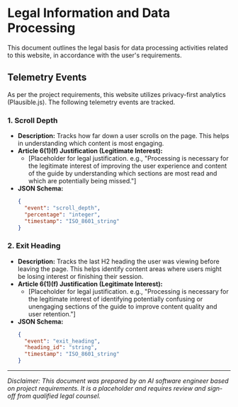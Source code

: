 # Legal Information and Data Processing

This document outlines the legal basis for data processing activities related to this website, in accordance with the user's requirements.

## Telemetry Events

As per the project requirements, this website utilizes privacy-first analytics (Plausible.js). The following telemetry events are tracked.

### 1. Scroll Depth

*   **Description:** Tracks how far down a user scrolls on the page. This helps in understanding which content is most engaging.
*   **Article 6(1)(f) Justification (Legitimate Interest):**
    *   [Placeholder for legal justification. e.g., "Processing is necessary for the legitimate interest of improving the user experience and content of the guide by understanding which sections are most read and which are potentially being missed."]
*   **JSON Schema:**
    ```json
    {
      "event": "scroll_depth",
      "percentage": "integer",
      "timestamp": "ISO_8601_string"
    }
    ```

### 2. Exit Heading

*   **Description:** Tracks the last H2 heading the user was viewing before leaving the page. This helps identify content areas where users might be losing interest or finishing their session.
*   **Article 6(1)(f) Justification (Legitimate Interest):**
    *   [Placeholder for legal justification. e.g., "Processing is necessary for the legitimate interest of identifying potentially confusing or unengaging sections of the guide to improve content quality and user retention."]
*   **JSON Schema:**
    ```json
    {
      "event": "exit_heading",
      "heading_id": "string",
      "timestamp": "ISO_8601_string"
    }
    ```

---
*Disclaimer: This document was prepared by an AI software engineer based on project requirements. It is a placeholder and requires review and sign-off from qualified legal counsel.*
